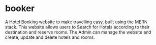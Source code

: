 # booker
A Hotel Booking website to make travelling easy, built using the MERN stack. This website allows users to Search for Hotels according to their destination and reserve rooms. The Admin can manage the website and create, update and delete hotels and rooms.
